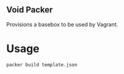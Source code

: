 Void Packer
-----------

Provisions a basebox to be used by Vagrant.

Usage
=====

	packer build template.json
